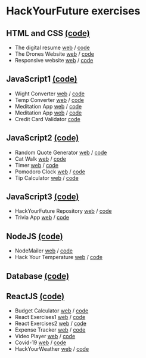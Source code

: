 # HackYourFuture exercises

## HTML and CSS [(code)](https://github.com/massam89/HYF-Module-HTMLCSSGIT)

- The digital resume [web](https://massam89.github.io/HYF-Module-HTMLCSSGIT/week1/TheDigitalResume/) / [code](https://github.com/massam89/HYF-Module-HTMLCSSGIT/tree/main/week1/TheDigitalResume)
- The Drones Website [web](https://n4cr.github.io/legendary-journey/HTML-CSS/homework/week2/Masoud/TheDronesWebsite/) / [code](https://github.com/massam89/HYF-Module-HTMLCSSGIT/tree/main/week2/TheDronesWebsitee)
- Responsive website [web](https://n4cr.github.io/legendary-journey/HTML-CSS/homework/week3/Masoud/ResponsiveWebsite/) / [code](https://github.com/n4cr/legendary-journey/tree/master/HTML-CSS/homework/week3/Masoud/ResponsiveWebsite)

## JavaScript1 [(code)](https://github.com/massam89/JavaScript1)

- Wight Converter [web](https://massam89.github.io/JavaScript1/Week2/homework/Masoud/weightConverter/) / [code](https://github.com/massam89/JavaScript1/tree/master/Week2/homework/Masoud/weightConverter)
- Temp Converter [web](https://massam89.github.io/JavaScript1/Week2/homework/Masoud/tempConverter/) / [code](https://github.com/massam89/JavaScript1/tree/master/Week2/homework/Masoud/tempConverter)
- Meditation App [web](https://massam89.github.io/JavaScript1/Week3/homework/Masoud/meditationApp/) / [code](https://github.com/massam89/JavaScript1/tree/master/Week3/homework/Masoud/meditationApp)
- Meditation App [web](https://massam89.github.io/JavaScript1/Week3/homework/Masoud/meditationApp/) / [code](https://github.com/massam89/JavaScript1/tree/master/Week3/homework/Masoud/meditationApp)
- Credit Card Validator [code](https://github.com/massam89/JavaScript1/tree/master/Week3/homework/Masoud/creditCardValidator)

## JavaScript2 [(code)](https://github.com/massam89/JavaScript2)

- Random Quote Generator [web](https://massam89.github.io/JavaScript2/Week1/project/) / [code](https://github.com/massam89/JavaScript2/tree/master/Week1/project)
- Cat Walk [web](https://massam89.github.io/JavaScript2/Week1/js-exercises/ex5-catWalk.html) / [code](https://github.com/massam89/JavaScript2/tree/master/Week1/js-exercises)
- Timer [web](https://massam89.github.io/JavaScript2/Week1/js-exercises/ex4-whatsTheTime.html) / [code](https://github.com/massam89/JavaScript2/tree/master/Week1/js-exercises)
- Pomodoro Clock [web](https://massam89.github.io/JavaScript2/Week2/project/) / [code](https://github.com/massam89/JavaScript2/tree/master/Week2/project)
- Tip Calculator [web](https://massam89.github.io/JavaScript2/Week3/Masoud/project/) / [code](https://github.com/massam89/JavaScript2/tree/master/Week3/Masoud/project)

## JavaScript3 [(code)](https://github.com/massam89/JavaScript3)

- HackYourFuture Repository [web](https://massam89.github.io/JavaScript3/hackyourrepo-app/Masoud/week3/) / [code](https://github.com/massam89/JavaScript3/tree/master/hackyourrepo-app/Masoud/week3)
- Trivia App [web](https://massam89.github.io/JavaScript3/Week3/homework/masoud/js-exercise/Ex3-triviaApp/) / [code](https://github.com/massam89/JavaScript3/tree/master/Week3/homework/masoud/js-exercise/Ex3-triviaApp)

## NodeJS [(code)](https://github.com/massam89/Node.js)

- NodeMailer [web](https://node-mailer-masoud.herokuapp.com/) / [code](https://github.com/massam89/Node.js/tree/master/week3/homework/Nodemailer)
- Hack Your Temperature [web](https://hackyourweaather.herokuapp.com/) / [code](https://github.com/massam89/Node.js/tree/master/week3/homework/HackYourTemprature)

## Database [(code)](https://github.com/massam89/databases)

## ReactJS [(code)](https://github.com/massam89/React)

- Budget Calculator [web](https://budget-calculator-masoud.herokuapp.com/) / [code](https://github.com/massam89/React/tree/master/week1/budget-calculator)
- React Exercises1 [web](https://react-exercise-week1.herokuapp.com/) / [code](https://github.com/massam89/React/tree/master/week1/react-exercises)
- React Exercises2 [web](https://quirky-benz-0d02f9.netlify.app/) / [code](https://github.com/massam89/React/tree/master/week2/react-exercises)
- Expense Tracker [web](https://expense-tracker-masoud.herokuapp.com/) / [code](https://github.com/massam89/React/tree/master/week2/react-exercises/src/codeAlong-expense-tracket.js)
- Video Player [web](https://practical-lamarr-03660f.netlify.app/) / [code](https://github.com/massam89/React/tree/master/week3/video-player)
- Covid-19 [web](https://condescending-wiles-31ee9e.netlify.app/) / [code](https://github.com/massam89/React/tree/master/week4/covid-19)
- HackYourWeather [web](https://goofy-panini-0f6c3f.netlify.app/) / [code](https://github.com/massam89/React)